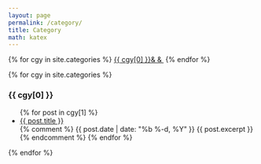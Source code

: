 ```yaml
---
layout: page
permalink: /category/
title: Category
math: katex
---
```

{% for cgy in site.categories %}
<a href="#{{ cgy[0] | slugify }}">{{ cgy[0] }}&&nbsp;&&nbsp;</a>
{% endfor %}

{% for cgy in site.categories %}
  <h3 id="{{ cgy[0] | slugify }}">{{ cgy[0] }}</h3>
  <ul>
    {% for post in cgy[1] %}
      <li><a href="{{ site.baseurl }}{{ post.url }}">{{ post.title }}</a></li>
      {% comment %}
      {{ post.date | date: "%b %-d, %Y" }}
      {{ post.excerpt }}
      {% endcomment %}
    {% endfor %}
  </ul>
{% endfor %}


